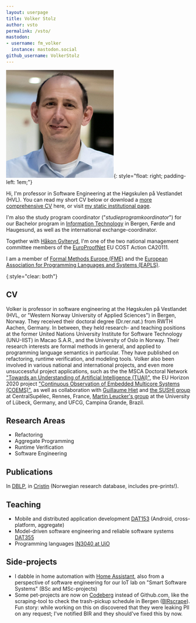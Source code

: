 ```yaml
---
layout: userpage
title: Volker Stolz
author: vsto
permalink: /vsto/
mastodon:
- username: fm_volker
  instance: mastodon.social
github_username: VolkerStolz
---
```



<!-- TODO: add image, maybe at top-level / from shared directory based on author-name? -->

![](photo.jpg){: style="float: right; padding-left: 1em;"}

Hi, I'm professor in Software Engineering at the Høgskulen på Vestlandet (HVL).
You can read my short CV below or download a [more comprehensive CV](https://lambda.foldr.org/~vs/stolz-4p.pdf) here,
or visit [my static institutional page](https://www.hvl.no/person/?user=Volker.Stolz).

I'm also the study program coordinator ("*studieprogramkoordinator*") for our Bachelor program in [Information Technology](https://www.hvl.no/en/studies-at-hvl/study-programmes/information-technology-bergen/) in Bergen, Førde and Haugesund, as well as the international exchange-coordinator.

Together with [Håkon Gylteryd](https://hakon.gylterud.net), I'm one of the two national management committee members of the [EuroProofNet](https://europroofnet.github.io) EU COST Action CA20111.

I am a member of [Formal Methods Europe (FME)](https://www.fmeurope.org) and the [European Association for Programming Languages and Systems (EAPLS)](https://eapls.org).

{:style="clear: both"}

## CV

Volker is professor in software engineering at the Høgskulen på Vestlandet (HVL, or "Western Norway University of Applied Sciences") in Bergen, Norway.
They received their doctoral degree (Dr.rer.nat.) from RWTH Aachen, Germany.
In between, they held research- and teaching positions at the former United Nations University Institute for Software Technology (UNU-IIST) in Macao S.A.R.,
and the University of Oslo in Norway.
Their research interests are formal methods in general, and applied to programming language semantics in particular.
They have published on refactoring, runtime verification, and modeling tools.
Volker also been involved in various national and international projects, and even more unsuccessful project applications,
such as the the MSCA Doctoral Network ["Towards an Understanding of Artificial Intelligence (TUAI)"](https://tuai.eu), the EU Horizon 2020 project ["Continuous Observation of Embedded Multicore Systems (COEMS)"](https://coems.eu),
as well as collaboration with [Guillaume Hiet](https://guillaume.hiet.fr) and [the SUSHI group](https://team.inria.fr/sushi/) at CentralSupélec, Rennes, France, [Martin Leucker's group](https://www.isp.uni-luebeck.de) at the University of Lübeck, Germany, and UFCG, Campina Grande, Brazil.

## Research Areas

* Refactoring
* Aggregate Programming
* Runtime Verification
* Software Engineering

## Publications

In [DBLP](https://dblp.org/pid/24/2502.html), in [Cristin](https://app.cristin.no/persons/show.jsf?id=1721) (Norwegian research database, includes pre-prints!).

## Teaching

* Mobile and distributed application development [DAT153](https://www.hvl.no/en/studies-at-hvl/study-programmes/courses/2025/dat153/) (Android, cross-platform, aggregate)
* Model-driven software engineering and reliable software systems [DAT355](https://www.hvl.no/en/studies-at-hvl/study-programmes/courses/2025/dat355/)
* Programming languages [IN3040 at UiO](https://www.uio.no/studier/emner/matnat/ifi/IN3040/index-eng.html)

## Side-projects

* I dabble in home automation with [Home Assistant](https://www.home-assistant.io), also from a perspective of software engineering for our IoT lab on "Smart Software Systems" (BSc and MSc-projects)
* Some pet-projects are now on [Codeberg](https://codeberg.org/fm_volker/) instead of Github.com, like the scraping-tool to check the trash-pickup schedule in Bergen ([BIRscrape](https://codeberg.org/fm_volker/birscrape)). Fun story: while working on this on discovered that they were leaking PII on any request; I've notified BIR and they should've fixed this by now.